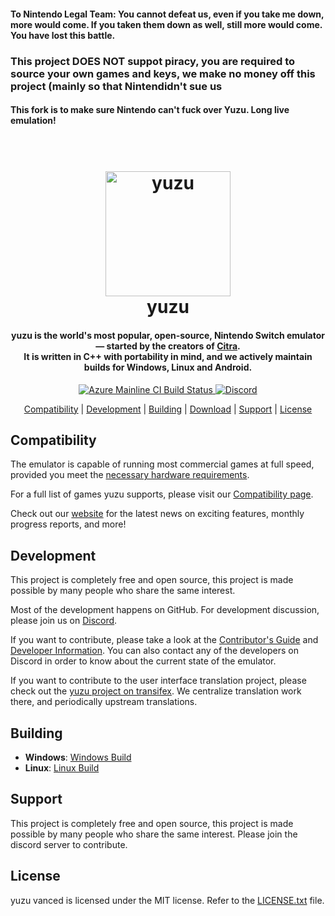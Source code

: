 <!--
SPDX-FileCopyrightText: 2018 yuzu Emulator Project
SPDX-License-Identifier: GPL-2.0-or-later
-->
<h4>To Nintendo Legal Team: You cannot defeat us, even if you take me down, more would come. If you taken them down as well, still more would come. You have lost this battle. </h4>

<h3>This project DOES NOT suppot piracy, you are required to source your own games and keys, we make no money off this project (mainly so that Nintendidn't sue us</h3>


<h4>This fork is to make sure Nintendo can't fuck over Yuzu. Long live emulation!</h4>
<h1 align="center">
  <br>
  <a href="https://yuzu-emu.org/"><img src="https://raw.githubusercontent.com/yuzu-emu/yuzu-assets/master/icons/icon.png" alt="yuzu" width="200"></a>
  <br>
  <b>yuzu</b>
  <br>
</h1>

<h4 align="center"><b>yuzu</b> is the world's most popular, open-source, Nintendo Switch emulator — started by the creators of <a href="https://citra-emu.org" target="_blank">Citra</a>.
<br>
It is written in C++ with portability in mind, and we actively maintain builds for Windows, Linux and Android.
</h4>

<p align="center">
    <a href="https://dev.azure.com/yuzu-emu/yuzu/">
        <img src="https://dev.azure.com/yuzu-emu/yuzu/_apis/build/status/yuzu%20mainline?branchName=master"
            alt="Azure Mainline CI Build Status">
    </a>
    <a href="https://discord.com/invite/u77vRWY">
        <img src="https://img.shields.io/discord/398318088170242053?color=5865F2&label=yuzu&logo=discord&logoColor=white"
            alt="Discord">
    </a>
</p>

<p align="center">
  <a href="#compatibility">Compatibility</a> |
  <a href="#development">Development</a> |
  <a href="#building">Building</a> |
  <a href="#download">Download</a> |
  <a href="#support">Support</a> |
  <a href="#license">License</a>
</p>

## Compatibility

The emulator is capable of running most commercial games at full speed, provided you meet the [necessary hardware requirements](https://yuzu-emu.org/help/quickstart/#hardware-requirements).

For a full list of games yuzu supports, please visit our [Compatibility page](https://yuzu-emu.org/game/).

Check out our [website](https://yuzu-emu.org/) for the latest news on exciting features, monthly progress reports, and more!

## Development

This project is completely free and open source, this project is made possible by many people who share the same interest.

Most of the development happens on GitHub. For development discussion, please join us on [Discord](https://discord.gg/2gQRBp44KT).

If you want to contribute, please take a look at the [Contributor's Guide](https://github.com/yuzu-emu/yuzu/wiki/Contributing) and [Developer Information](https://github.com/yuzu-emu/yuzu/wiki/Developer-Information).
You can also contact any of the developers on Discord in order to know about the current state of the emulator.

If you want to contribute to the user interface translation project, please check out the [yuzu project on transifex](https://www.transifex.com/yuzu-emulator/yuzu). We centralize translation work there, and periodically upstream translations.

## Building

* __Windows__: [Windows Build](https://github.com/yuzu-emu/yuzu/wiki/Building-For-Windows)
* __Linux__: [Linux Build](https://github.com/yuzu-emu/yuzu/wiki/Building-For-Linux)



## Support

This project is completely free and open source, this project is made possible by many people who share the same interest. Please join the discord server to contribute.


## License

yuzu vanced is licensed under the MIT license. Refer to the [LICENSE.txt](https://github.com/yuzu-emu/yuzu/blob/master/LICENSE.txt) file.
